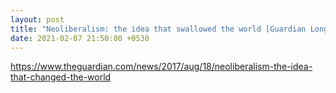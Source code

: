 ```yaml
---
layout: post
title: "Neoliberalism: the idea that swallowed the world [Guardian Longreads]"
date: 2021-02-07 21:50:00 +0530
---
```

https://www.theguardian.com/news/2017/aug/18/neoliberalism-the-idea-that-changed-the-world

